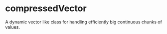 # compressedVector
A dynamic vector like class for handling efficiently big continuous chunks of values.
